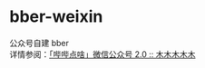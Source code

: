 # bber-weixin
公众号自建 bber
<br />
详情参阅：[「哔哔点啥」微信公众号 2.0 :: 木木木木木](https://immmmm.com/bb-by-wechat-pro/)
